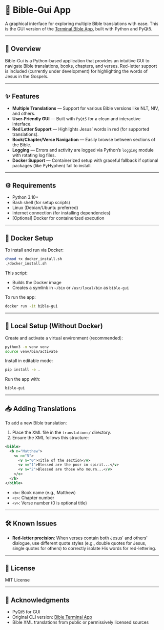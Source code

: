 # 📖 Bible-Gui App

A graphical interface for exploring multiple Bible translations with ease.
This is the GUI version of the [Terminal Bible App](https://github.com/davidrose07/Bible), built with Python and PyQt5.

---

## 🚀 Overview

Bible-Gui is a Python-based application that provides an intuitive GUI to navigate Bible translations, books, chapters, and verses.
Red-letter support is included (currently under development) for highlighting the words of Jesus in the Gospels.

---

## ✨ Features

* **Multiple Translations** — Support for various Bible versions like NLT, NIV, and others.
* **User-Friendly GUI** — Built with `PyQt5` for a clean and interactive interface.
* **Red Letter Support** — Highlights Jesus’ words in red (for supported translations).
* **Book/Chapter/Verse Navigation** — Easily browse between sections of the Bible.
* **Logging** — Errors and activity are logged via Python’s `logging` module with rotating log files.
* **Docker Support** — Containerized setup with graceful fallback if optional packages (like PyHyphen) fail to install.

---

## ⚙️ Requirements

* Python 3.10+
* Bash shell (for setup scripts)
* Linux (Debian/Ubuntu preferred)
* Internet connection (for installing dependencies)
* \[Optional] Docker for containerized execution

---

## 🐳 Docker Setup

To install and run via Docker:

```bash
chmod +x docker_install.sh
./docker_install.sh
```

This script:

* Builds the Docker image
* Creates a symlink in `~/bin` or `/usr/local/bin` as `bible-gui`

To run the app:

```bash
docker run -it bible-gui
```

---

## 🧪 Local Setup (Without Docker)

Create and activate a virtual environment (recommended):

```bash
python3 -m venv venv
source venv/bin/activate
```

Install in editable mode:

```bash
pip install -e .
```

Run the app with:

```bash
bible-gui
```

---

## 📥 Adding Translations

To add a new Bible translation:

1. Place the XML file in the `translations/` directory.
2. Ensure the XML follows this structure:

```xml
<bible>
  <b n="Matthew">
    <c n="5">
      <v n="0">Title of the section</v>
      <v n="1">Blessed are the poor in spirit...</v>
      <v n="2">Blessed are those who mourn...</v>
    </c>
  </b>
</bible>
```

* `<b>`: Book name (e.g., Matthew)
* `<c>`: Chapter number
* `<v>`: Verse number (0 is optional title)

---

## 🛠️ Known Issues

* **Red-letter precision**: When verses contain both Jesus' and others' dialogue, use different quote styles (e.g., double quotes for Jesus, single quotes for others) to correctly isolate His words for red-lettering.

---

## 📜 License

MIT License

---

## 🙏 Acknowledgments

* PyQt5 for GUI
* Original CLI version: [Bible Terminal App](https://github.com/davidrose07/Bible)
* Bible XML translations from public or permissively licensed sources
